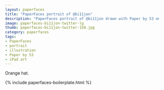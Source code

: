 ```yaml
---
layout: paperfaces
title: "PaperFaces portrait of @bi11jon"
description: "PaperFaces portrait of @bi11jon drawn with Paper by 53 on an iPad."
image: paperfaces-bi11jon-twitter-lg
thumb: paperfaces-bi11jon-twitter-150.jpg
category: paperfaces
tags: 
- PaperFaces
- portrait
- illustration
- Paper by 53
- iPad art
---
```


Orange hat.

{% include paperfaces-boilerplate.html %}